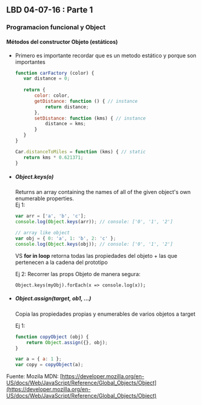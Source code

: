 ## LBD 04-07-16 : Parte 1
### Programacion funcional y Object

#### Métodos del constructor Objeto (estáticos)	
- Primero es importante recordar que es un metodo estático y porque son importantes		
	 ```javascript
	function carFactory (color) {
		var distance = 0;
		
		return {
			color: color,
			getDistance: function () { // instance
				return distance;
			},
			setDistance: function (kms) { // instance
				distance = kms;
			}
		}
	}
	
	Car.distanceToMiles = function (kms) { // static
		return kms * 0.621371;
	}
	 ```
- ##### Object.keys(o)	
	Returns an array containing the names of all of the given object's own enumerable properties.	
	Ej 1:
	```javascript
	var arr = ['a', 'b', 'c'];
	console.log(Object.keys(arr)); // console: ['0', '1', '2']

	// array like object
	var obj = { 0: 'a', 1: 'b', 2: 'c' };
	console.log(Object.keys(obj)); // console: ['0', '1', '2']

	```
	VS **for in loop** retorna todas las propiedades del objeto + las
	que pertenecen a la cadena del prototipo
	
	Ej 2: Recorrer las props Objeto de manera segura:
	``` 
	Object.keys(myObj).forEach(x => console.log(x));
	```
- ##### Object.assign(target, ob1, ...)	
	Copia las propiedades propias y enumerables de varios objetos a target
	
	Ej 1:
	```javascript
	function copyObject (obj) {
		return Object.assign({}, obj);
	}
	
	var a = { a: 1 };
	var copy = copyObject(a);
	```
	
	
Fuente:	
Mozila MDN: [https://developer.mozilla.org/en-US/docs/Web/JavaScript/Reference/Global_Objects/Object](https://developer.mozilla.org/en-US/docs/Web/JavaScript/Reference/Global_Objects/Object)
